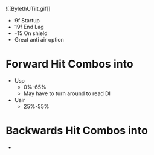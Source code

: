 ![[BylethUTilt.gif]]
- 9f Startup
- 19f End Lag
- -15 On shield
- Great anti air option
# Forward Hit Combos into
- Usp
	- 0%-65%
	- May have to turn around to read DI
- Uair
	- 25%-55%
# Backwards Hit Combos into
- 